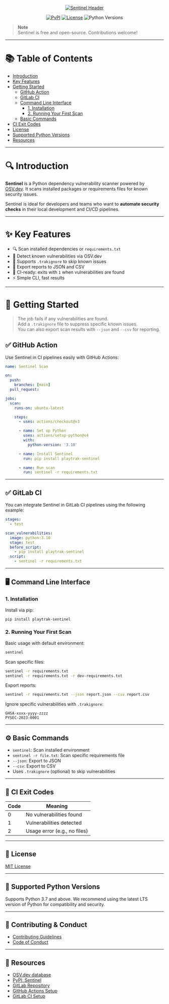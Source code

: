 <p align="center">
  <a href="https://osv.dev">
    <img src="https://gitlab.com/eder2597/sentinel/-/raw/main/docs/assets/header-playtrak-sentinel.png" alt="Sentinel Header" />
  </a>
</p>

<p align="center">
  <a href="https://pypi.org/project/sentinel/"><img alt="PyPI" src="https://img.shields.io/pypi/v/sentinel"></a>
  <a href="https://gitlab.com/eder2597/sentinel"><img alt="License" src="https://img.shields.io/gitlab/license/eder2597/sentinel"></a>
  <img alt="Python Versions" src="https://img.shields.io/pypi/pyversions/sentinel">
</p>

> **Note**  
> Sentinel is free and open-source. Contributions welcome!

---

# 📚 Table of Contents

- [Introduction](#introduction)
- [Key Features](#key-features)
- [Getting Started](#getting-started)
  - [GitHub Action](#github-action)
  - [GitLab CI](#gitlab-ci)
  - [Command Line Interface](#command-line-interface)
    - [1. Installation](#1-installation)
    - [2. Running Your First Scan](#2-running-your-first-scan)
  - [Basic Commands](#basic-commands)
- [CI Exit Codes](#ci-exit-codes)
- [License](#license)
- [Supported Python Versions](#supported-python-versions)
- [Resources](#resources)

---

# 🔍 Introduction

**Sentinel** is a Python dependency vulnerability scanner powered by [OSV.dev](https://osv.dev).  It scans installed packages or requirements files for known security issues.

Sentinel is ideal for developers and teams who want to **automate security checks** in their local development and CI/CD pipelines.

---

# ✨ Key Features

- 🔍 Scan installed dependencies or `requirements.txt`
- 🚫 Detect known vulnerabilities via OSV.dev
- 🧾 Supports `.trakignore` to skip known issues
- 📄 Export reports to JSON and CSV
- 🚨 CI-ready: exits with `1` when vulnerabilities are found
- ⚡ Simple CLI, fast results

---

# 🚀 Getting Started

> The job fails if any vulnerabilities are found.  
> Add a `.trakignore` file to suppress specific known issues.  
> You can also export scan results with `--json` and `--csv` for reporting.

## ✅ GitHub Action

Use Sentinel in CI pipelines easily with GitHub Actions:

```yaml
name: Sentinel Scan

on:
  push:
    branches: [main]
  pull_request:

jobs:
  scan:
    runs-on: ubuntu-latest

    steps:
      - uses: actions/checkout@v3

      - name: Set up Python
        uses: actions/setup-python@v4
        with:
          python-version: '3.10'

      - name: Install Sentinel
        run: pip install playtrak-sentinel

      - name: Run scan
        run: sentinel -r requirements.txt
```

---

## ✅ GitLab CI

You can integrate Sentinel in GitLab CI pipelines using the following example:

```yaml
stages:
  - test

scan_vulnerabilities:
  image: python:3.10
  stage: test
  before_script:
    - pip install playtrak-sentinel
  script:
    - sentinel -r requirements.txt
```

---

## 🖥️ Command Line Interface

### 1. Installation

Install via pip:

```bash
pip install playtrak-sentinel
```

### 2. Running Your First Scan

Basic usage with default environment:

```bash
sentinel
```

Scan specific files:

```bash
sentinel -r requirements.txt
sentinel -r requirements.txt -r dev-requirements.txt
```

Export reports:

```bash
sentinel -r requirements.txt --json report.json --csv report.csv
```

Ignore specific vulnerabilities with `.trakignore`:

```text
GHSA-xxxx-yyyy-zzzz
PYSEC-2023-0001
```

---

## ⚙️ Basic Commands

- `sentinel`: Scan installed environment  
- `sentinel -r file.txt`: Scan specific requirements file  
- `--json`: Export to JSON  
- `--csv`: Export to CSV  
- Uses `.trakignore` (optional) to skip vulnerabilities  

---

## 🚦 CI Exit Codes

| Code | Meaning                        |
|------|--------------------------------|
| 0    | No vulnerabilities found       |
| 1    | Vulnerabilities detected       |
| 2    | Usage error (e.g., no files)   |

---

## 📜 License

[MIT License](https://gitlab.com/eder2597/sentinel/-/blob/main/LICENSE)

---

## 🐍 Supported Python Versions

Supports Python 3.7 and above. We recommend using the latest LTS version of Python for compatibility and security.

---

## 🤝 Contributing & Conduct

- [Contributing Guidelines](https://gitlab.com/eder2597/sentinel/-/blob/main/CONTRIBUTING.md)
- [Code of Conduct](https://gitlab.com/eder2597/sentinel/-/blob/main/CoC.md)

---

## 🔗 Resources

- [OSV.dev database](https://osv.dev)
- [PyPI: Sentinel](https://pypi.org/project/sentinel/)
- [GitLab Repository](https://gitlab.com/eder2597/sentinel)
- [GitHub Actions Setup](#github-action)
- [GitLab CI Setup](#gitlab-ci)